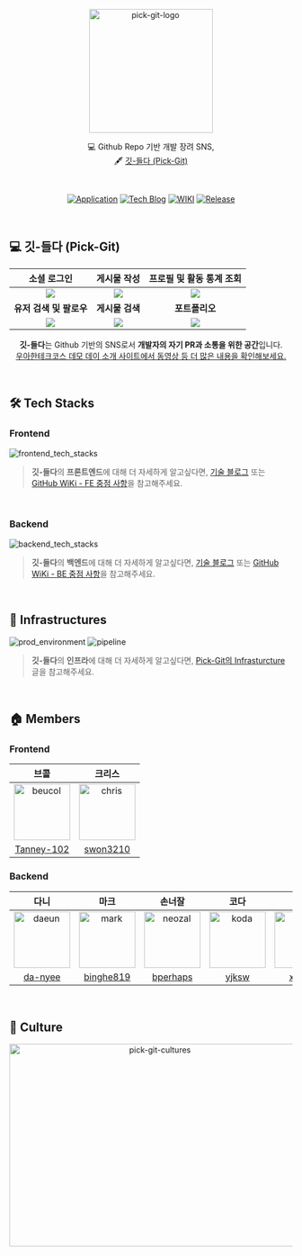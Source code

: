 <p align="center">
    <img src="https://user-images.githubusercontent.com/50176238/129131809-52307863-7d29-4ebf-8595-46ef77ba2be8.png" alt="pick-git-logo" width="220" height="220">
</p>

<div align="center">

  💻 Github Repo 기반 개발 장려 SNS, <br>
  🖋 [깃-들다 (Pick-Git)](https://pick-git.com/)

</div>
<br/>

<div align="center">

[![Application](http://img.shields.io/badge/Application-fc3465?style=flat&logo=github&logoColor=white&link=https://pick-git.com/)](https://pick-git.com/)
[![Tech Blog](http://img.shields.io/badge/-Tech%20Blog-important?style=flat&logo=dev.to&logoColor=white&link=https://2021-pick-git.github.io/)](https://2021-pick-git.github.io/)
[![WIKI](http://img.shields.io/badge/-GitHub%20WiKi-395FC1?style=flat&logo=dev.to&logoColor=white&link=https://github.com/woowacourse-teams/2021-pick-git/wiki)](https://github.com/woowacourse-teams/2021-pick-git/wiki)
[![Release](https://img.shields.io/github/v/release/woowacourse-teams/2021-pick-git?color=skyblue)](https://github.com/woowacourse-teams/2021-pick-git/releases/tag/v1.2.0)

</div>
<br/>

## 💻 깃-들다 (Pick-Git)

|소셜 로그인|게시물 작성|프로필 및 활동 통계 조회|
|:-:|:-:|:-:|
|<img src=https://user-images.githubusercontent.com/56240505/135817249-985f31ac-cde3-431e-b16d-56cfecb2897e.gif>|<img src=https://user-images.githubusercontent.com/56240505/135817222-fb893165-18cf-4ef5-b240-eb292a318ca7.gif>|<img src=https://user-images.githubusercontent.com/56240505/135817239-a267f424-fa9d-473a-8010-e9e6232db8b9.gif>|
|<b>유저 검색 및 팔로우</b>|<b>게시물 검색</b>|<b>포트폴리오</b>|
|<img src=https://user-images.githubusercontent.com/56240505/135817233-243ebc51-70c2-4613-b76e-7edc4aaf0667.gif>|<img src=https://user-images.githubusercontent.com/56240505/135817748-25771911-1f98-437f-a956-8b53f626d9e8.gif>|<img src=https://user-images.githubusercontent.com/56240505/135817760-ac932970-c5ab-4c95-81da-cc6533f19f17.gif>|

<p align="center">
    <b>깃-들다</b>는 Github 기반의 SNS로서 <b>개발자의 자기 PR과 소통을 위한 공간</b>입니다.<br>
    <a href=https://sites.google.com/woowahan.com/wooteco-demo-3rd/%EA%B9%83-%EB%93%A4%EB%8B%A4?authuser=0>우아한테크코스 데모 데이 소개 사이트에서 동영상 등 더 많은 내용을 확인해보세요.</a>
</p>
<br/>

## 🛠 Tech Stacks

### Frontend

![frontend_tech_stacks](https://user-images.githubusercontent.com/50176238/135874567-f03612e6-9e2e-4553-9e91-c39b79935817.png)

> <b>깃-들다</b>의 <b>프론트엔드</b>에 대해 더 자세하게 알고싶다면, [기술 블로그](https://2021-pick-git.github.io/) 또는 [GitHub WiKi - FE 중점 사항](https://github.com/woowacourse-teams/2021-pick-git/wiki/FE-%EC%A4%91%EC%A0%90-%EC%82%AC%ED%95%AD)을 참고해주세요.
<br/>

### Backend

![backend_tech_stacks](https://user-images.githubusercontent.com/56240505/137877225-07cbf85b-053d-4610-9164-1261b08ae047.png)

> <b>깃-들다</b>의 <b>백엔드</b>에 대해 더 자세하게 알고싶다면, [기술 블로그](https://2021-pick-git.github.io/) 또는 [GitHub WiKi - BE 중점 사항](https://github.com/woowacourse-teams/2021-pick-git/wiki/BE-%EC%A4%91%EC%A0%90-%EC%82%AC%ED%95%AD)을 참고해주세요.
<br/>

## 🔌 Infrastructures

![prod_environment](https://user-images.githubusercontent.com/56240505/137874986-81cd5840-8b69-4b4d-8b89-b1b3d8d08341.png)
![pipeline](https://user-images.githubusercontent.com/56240505/137875149-090f90b7-bc17-47d4-b881-3a88888d4b32.png)

> <b>깃-들다</b>의 <b>인프라</b>에 대해 더 자세하게 알고싶다면, [Pick-Git의 Infrasturcture](https://2021-pick-git.github.io/infrastructure/) 글을 참고해주세요.

<br/>

## 🏠 Members

### Frontend

|브콜|크리스|
|:-:|:--:|
|<img src="https://avatars.githubusercontent.com/u/57767891?v=4" alt="beucol" width="100" height="100">|<img src="https://avatars.githubusercontent.com/u/32982670?v=4" alt="chris" width="100" height="100">|
|[Tanney-102](https://github.com/Tanney-102)|[swon3210](https://github.com/swon3210)|

### Backend

|다니|마크|손너잘|코다|케빈|
|:-:|:-:|:--:|:-:|:-:|
|<img src="https://avatars0.githubusercontent.com/u/50176238?s=400&u=212ca9ffd06b88465746a94eaa6f88b10485497d&v=4" alt="daeun" width="100" height="100">|<img src="https://avatars.githubusercontent.com/u/56860124?v=4" alt="mark" width="100" height="100">|<img src="https://avatars.githubusercontent.com/u/33603557?v=4" alt="neozal" width="100" height="100">|<img src="https://avatars.githubusercontent.com/u/63405904?v=4" alt="koda" width="100" height="100">|<img src="https://avatars.githubusercontent.com/u/56240505?v=4" alt="kevin" width="100" height="100">|
|[da-nyee](https://github.com/da-nyee)|[binghe819](https://github.com/binghe819)|[bperhaps](https://github.com/bperhaps)|[yjksw](https://github.com/yjksw)|[xlffm3](https://github.com/xlffm3)|

<br>

## 🌈 Culture

<p align="center">
  <img src="https://user-images.githubusercontent.com/50176238/129133023-8492948f-01e4-45b7-91c4-fd556d3dc326.png" alt="pick-git-cultures" width="520" height="360">
</p>
